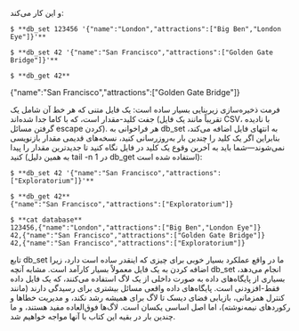و این کار می‌کند:

```
$ **db_set 123456 '{"name":"London","attractions":["Big Ben","London Eye"]}'**

$ **db_set 42 '{"name":"San Francisco","attractions":["Golden Gate Bridge"]}'**

$ **db_get 42**
```
{"name":"San Francisco","attractions":["Golden Gate Bridge"]}

فرمت ذخیره‌سازی زیربنایی بسیار ساده است: یک فایل متنی که هر خط آن شامل یک جفت کلید-مقدار است، که با کاما جدا شده‌اند (تقریباً مانند یک فایل CSV، با نادیده گرفتن مسائل escape کردن). هر فراخوانی به db_set به انتهای فایل اضافه می‌کند، بنابراین اگر یک کلید را چندین بار به‌روزرسانی کنید، نسخه‌های قدیمی مقدار بازنویسی نمی‌شوند—شما باید به آخرین وقوع یک کلید در فایل نگاه کنید تا جدیدترین مقدار را پیدا کنید (به همین دلیل tail -n 1 در db_get استفاده شده است):

```
$ **db_set 42 '{"name":"San Francisco","attractions":["Exploratorium"]}'**

$ **db_get 42**
{"name":"San Francisco","attractions":["Exploratorium"]}

$ **cat database**
123456,{"name":"London","attractions":["Big Ben","London Eye"]}
42,{"name":"San Francisco","attractions":["Golden Gate Bridge"]}
42,{"name":"San Francisco","attractions":["Exploratorium"]}
```

تابع db_set ما در واقع عملکرد بسیار خوبی برای چیزی که اینقدر ساده است دارد، زیرا اضافه کردن به یک فایل معمولاً بسیار کارآمد است. مشابه آنچه db_set انجام می‌دهد، بسیاری از پایگاه‌های داده به صورت داخلی از یک لاگ استفاده می‌کنند، که یک فایل داده فقط-افزودنی است. پایگاه‌های داده واقعی مسائل بیشتری برای رسیدگی دارند (مانند کنترل همزمانی، بازیابی فضای دیسک تا لاگ برای همیشه رشد نکند، و مدیریت خطاها و رکوردهای نیمه‌نوشته)، اما اصل اساسی یکسان است. لاگ‌ها فوق‌العاده مفید هستند، و ما چندین بار در بقیه این کتاب با آنها مواجه خواهیم شد. 